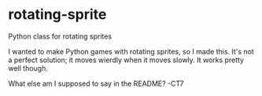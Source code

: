 # rotating-sprite
Python class for rotating sprites

I wanted to make Python games with rotating sprites, so I made this. It's not a perfect solution; it moves wierdly when it moves slowly.
It works pretty well though.

What else am I supposed to say in the README?
-CT7

